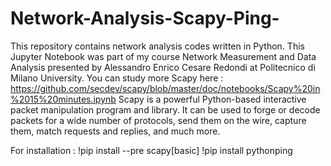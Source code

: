 # Network-Analysis-Scapy-Ping-
This repository contains network analysis codes written in Python.
This Jupyter Notebook was part of my course Network Measurement and Data Analysis presented by Alessandro Enrico Cesare Redondi at Politecnico di Milano University.
You can study more Scapy here :
https://github.com/secdev/scapy/blob/master/doc/notebooks/Scapy%20in%2015%20minutes.ipynb
Scapy is a powerful Python-based interactive packet manipulation program and library. It can be used to forge or decode packets for a wide number of protocols, send them on the wire, capture them, match requests and replies, and much more.

For installation :
!pip install --pre scapy[basic]
!pip install pythonping

